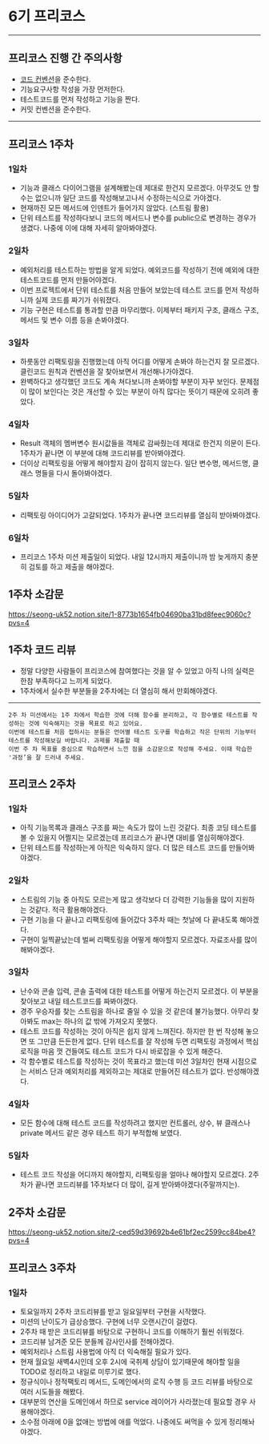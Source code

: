 # 6기 프리코스

---
## 프리코스 진행 간 주의사항
- [코드 컨벤션](https://newwisdom.tistory.com/m/96)을 준수한다.
- 기능요구사항 작성을 가장 먼저한다.
- 테스트코드를 먼저 작성하고 기능을 짠다.
- 커밋 컨벤션을 준수한다.


---

## 프리코스 1주차

### 1일차
- 기능과 클래스 다이어그램을 설계해봤는데 제대로 한건지 모르겠다. 아무것도 안 할 수는 없으니까
일단 코드를 작성해보고나서 수정하는식으로 가야겠다.
- 현재까진 모든 메서드에 인덴트가 들어가지 않았다. (스트림 활용)
- 단위 테스트를 작성하다보니 코드의 메서드나 변수를 public으로 변경하는 경우가 생겼다. 나중에 이에 대해 자세히 알아봐야겠다.

### 2일차
- 예외처리를 테스트하는 방법을 알게 되었다. 예외코드를 작성하기 전에 예외에 대한 테스트코드를 먼저 만들어야겠다.
- 이번 프로젝트에서 단위 테스트를 처음 만들어 보았는데 테스트 코드를 먼저 작성하니까 실제 코드를 짜기가 쉬워졌다.
- 기능 구현은 테스트를 통과할 만큼 마무리했다. 이제부터 패키지 구조, 클래스 구조, 메서드 및 변수 이름 등을 손봐야겠다.

### 3일차
- 하룻동안 리팩토링을 진행했는데 아직 어디를 어떻게 손봐야 하는건지 잘 모르겠다. 클린코드 원칙과 컨벤션을 잘 찾아보면서 개선해나가야겠다.
- 완벽하다고 생각했던 코드도 계속 쳐다보니까 손봐야할 부분이 자꾸 보인다. 문제점이 많이 보인다는 것은 개선할 수 있는 부분이 아직 많다는
뜻이기 때문에 오히려 좋았다.

### 4일차 
- Result 객체의 멤버변수 원시값들을 객체로 감싸줬는데 제대로 한건지 의문이 든다. 1주차가 끝나면 이 부분에 대해 코드리뷰를 받아봐야겠다.
- 더이상 리팩토링을 어떻게 해야할지 감이 잡히지 않는다. 일단 변수명, 메서드명, 클래스 명들을 다시 돌아봐야겠다.

### 5일차
- 리팩토링 아이디어가 고갈되었다. 1주차가 끝나면 코드리뷰를 열심히 받아봐야겠다.

### 6일차
- 프리코스 1주차 미션 제출일이 되었다. 내일 12시까지 제출이니까 밤 늦게까지 충분히 검토를 하고 제출을 해야겠다.


## 1주차 소감문
https://seong-uk52.notion.site/1-8773b1654fb04690ba31bd8feec9060c?pvs=4

## 1주차 코드 리뷰
- 정말 다양한 사람들이 프리코스에 참여했다는 것을 알 수 있었고 아직 나의 실력은 한참 부족하다고 느끼게 되었다.
- 1주차에서 실수한 부분들을 2주차에는 더 열심히 해서 만회해야겠다.

---
```
2주 차 미션에서는 1주 차에서 학습한 것에 더해 함수를 분리하고, 각 함수별로 테스트를 작성하는 것에 익숙해지는 것을 목표로 하고 있어요. 
이번에 테스트를 처음 접하시는 분들은 언어별 테스트 도구를 학습하고 작은 단위의 기능부터 테스트를 작성해보길 바랍니다. 과제를 제출할 때 
이번 주 차 목표를 중심으로 학습하면서 느낀 점을 소감문으로 작성해 주세요. 이때 학습한 '과정’을 잘 드러내 주세요.
```
## 프리코스 2주차

### 1일차
- 아직 기능목록과 클래스 구조를 짜는 속도가 많이 느린 것같다. 최종 코딩 테스트를 볼 수 있을지 어쩔지는 모르겠는데 프리코스가 끝나면
대비를 열심히해야겠다.
- 단위 테스트를 작성하는게 아직은 익숙하지 않다. 더 많은 테스트 코드를 만들어봐야겠다.


### 2일차
- 스트림의 기능 중 아직도 모르는게 많고 생각보다 더 강력한 기능들을 많이 지원하는 것같다. 적극 활용해야겠다.
- 구현 기능을 다 끝나고 리팩토링에 들어갔다 3주차 때는 첫날에 다 끝내도록 해야겠다.
- 구현이 일찍끝났는데 벌써 리팩토링을 어떻게 해야할지 모르겠다. 자료조사를 많이 해봐야겠다.

### 3일차
- 난수와 콘솔 입력, 콘솔 출력에 대한 테스트를 어떻게 하는건지 모르겠다. 이 부분을 찾아보고 내일 테스트코드를 짜봐야겠다.
- 경주 우승자를 찾는 스트림을 하나로 줄일 수 있을 것 같은데 불가능했다. 아무리 찾아봐도 max는 하나의 값 밖에 가져오지 못했다.
- 테스트 코드를 작성하는 것이 아직은 쉽지 않게 느껴진다. 하지만 한 번 작성해 놓으면 또 그만큼 든든한게 없다. 단위 테스트를 잘 작성해 두면
리팩토링 과정에서 핵심 로직을 마음 껏 건들여도 테스트 코드가 다시 바로잡을 수 있게 해준다.
- 각 함수별로 테스트를 작성하는 것이 목표라고 했는데 미션 3일차인 현재 시점으로는 서비스 단과 예외처리를 제외하고는 제대로 만들어진
테스트가 없다. 반성해야겠다.

### 4일차
- 모든 함수에 대해 테스트 코드를 작성하려고 했지만 컨트롤러, 상수, 뷰 클래스나 private 메서드 같은 경우 테스트 하기 부적합해 보였다.

### 5일차
- 테스트 코드 작성을 어디까지 해야할지, 리팩토링을 얼마나 해야할지 모르겠다. 2주차가 끝나면 코드리뷰를 1주차보다
더 많이, 길게 받아봐야겠다(주말까지는).

## 2주차 소감문
https://seong-uk52.notion.site/2-ced59d39692b4e61bf2ec2599cc84be4?pvs=4


## 프리코스 3주차

### 1일차
- 토요일까지 2주차 코드리뷰를 받고 일요일부터 구현을 시작했다.
- 미션의 난이도가 급상승했다. 구현에 너무 오랜시간이 걸렸다.
- 2주차 때 받은 코드리뷰를 바탕으로 구현하니 코드를 이해하기 훨씬 쉬워졌다.
- 코드리뷰 남겨준 모든 분들께 감사인사를 전해야겠다.
- 예외처리나 스트림 사용법에 아직 더 익숙해질 필요가 있다.
- 현재 월요일 새벽4시인데 오후 2시에 국취제 상담이 있기때문에 해야할 일을 TODO로 정리하고 내일로 미루기로 했다.
- 정규식이나 정적팩토리 메서드, 도메인에서의 로직 수행 등 코드 리뷰를 바탕으로 여러 시도들을 해봤다.
- 대부분의 연산을 도메인에서 하므로 service 레이어가 사라졌는데 필요할 경우 사용해야겠다.
- 소수점 아래에 0을 없애는 방법에 애를 먹었다. 나중에도 써먹을 수 있게 정리해놔야겠다.